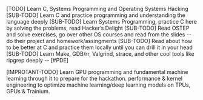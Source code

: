 [TODO] Learn C, Systems Programming and Operating Systems Hacking
  [SUB-TODO] Learn C and practice programming and understanding the language deeply
  [SUB-TODO] Learn Systems Programming, practice C here by solving the problems, read Hacker’s Delight
  [SUB-TODO] Read OSTEP and solve exercises, go over other OS courses and read from the slides -- do their project and homework/assingments
  [SUB-TODO] Read about how to be better at C and practice them locally until you can drill it in your head 
  [SUB-TODO] Learn Make, GDB/rr, Valgrind, strace, and other cool tools like ripgrep deeply -- [#PDE] 


  [IMPROTANT-TODO] Learn GPU programming and fundamental machine learning through it to prepare for the hackathon. performance & kernel engineering to optimize machine learning/deep learning models on TPUs, GPUs & Trainium. 
